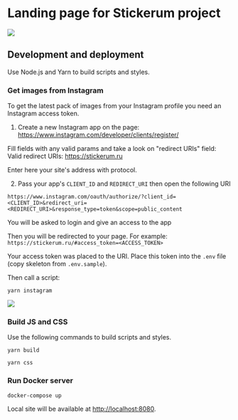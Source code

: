 # Landing page for Stickerum project

[![](https://capella.pics/8a741ff4-ac50-4e63-8622-261fd6cf7455.jpg/cover/eff2f5)](https://stickerum.ru/)

## Development and deployment

Use Node.js and Yarn to build scripts and styles.

### Get images from Instagram

To get the latest pack of images from your Instagram profile you need an Instagram access token.

1. Create a new Instagram app on the page:
https://www.instagram.com/developer/clients/register/

Fill fields with any valid params and take a look on "redirect URIs" field:
Valid redirect URIs: https://stickerum.ru

Enter here your site's address with protocol.

2. Pass your app's `CLIENT_ID` and `REDIRECT_URI` then open the following URI

`https://www.instagram.com/oauth/authorize/?client_id=<CLIENT_ID>&redirect_uri=<REDIRECT_URI>&response_type=token&scope=public_content`

You will be asked to login and give an access to the app

Then you will be redirected to your page.
For example: `https://stickerum.ru/#access_token=<ACCESS_TOKEN>`

Your access token was placed to the URI. Place this token into the `.env` file (copy skeleton from `.env.sample`).

Then call a script:

```
yarn instagram
```

![](https://capella.pics/d56f50bb-22b8-4db6-9448-de9f0830c137.jpg)

### Build JS and CSS

Use the following commands to build scripts and styles.

```
yarn build
```

```
yarn css
```

### Run Docker server

```shell
docker-compose up
```

Local site will be available at [http://localhost:8080](http://localhost:8080).
